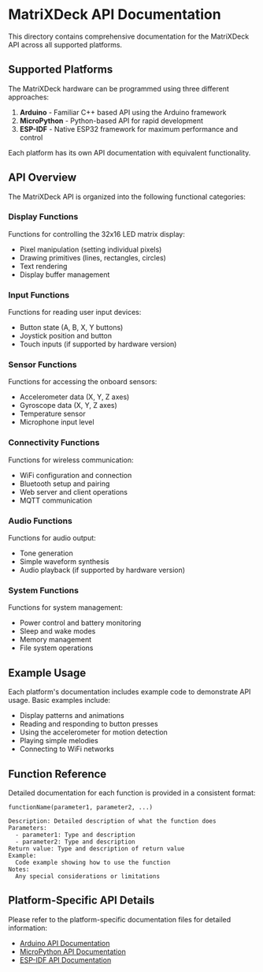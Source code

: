 # MatriXDeck API Documentation

This directory contains comprehensive documentation for the MatriXDeck API across all supported platforms.

## Supported Platforms

The MatriXDeck hardware can be programmed using three different approaches:

1. **Arduino** - Familiar C++ based API using the Arduino framework
2. **MicroPython** - Python-based API for rapid development
3. **ESP-IDF** - Native ESP32 framework for maximum performance and control

Each platform has its own API documentation with equivalent functionality.

## API Overview

The MatriXDeck API is organized into the following functional categories:

### Display Functions

Functions for controlling the 32x16 LED matrix display:

- Pixel manipulation (setting individual pixels)
- Drawing primitives (lines, rectangles, circles)
- Text rendering
- Display buffer management

### Input Functions

Functions for reading user input devices:

- Button state (A, B, X, Y buttons)
- Joystick position and button
- Touch inputs (if supported by hardware version)

### Sensor Functions

Functions for accessing the onboard sensors:

- Accelerometer data (X, Y, Z axes)
- Gyroscope data (X, Y, Z axes)
- Temperature sensor
- Microphone input level

### Connectivity Functions

Functions for wireless communication:

- WiFi configuration and connection
- Bluetooth setup and pairing
- Web server and client operations
- MQTT communication

### Audio Functions

Functions for audio output:

- Tone generation
- Simple waveform synthesis
- Audio playback (if supported by hardware version)

### System Functions

Functions for system management:

- Power control and battery monitoring
- Sleep and wake modes
- Memory management
- File system operations

## Example Usage

Each platform's documentation includes example code to demonstrate API usage. Basic examples include:

- Display patterns and animations
- Reading and responding to button presses
- Using the accelerometer for motion detection
- Playing simple melodies
- Connecting to WiFi networks

## Function Reference

Detailed documentation for each function is provided in a consistent format:

```
functionName(parameter1, parameter2, ...)

Description: Detailed description of what the function does
Parameters:
  - parameter1: Type and description
  - parameter2: Type and description
Return value: Type and description of return value
Example:
  Code example showing how to use the function
Notes:
  Any special considerations or limitations
```

## Platform-Specific API Details

Please refer to the platform-specific documentation files for detailed information:

- [Arduino API Documentation](arduino.md)
- [MicroPython API Documentation](micropython.md)
- [ESP-IDF API Documentation](esp-idf.md) 